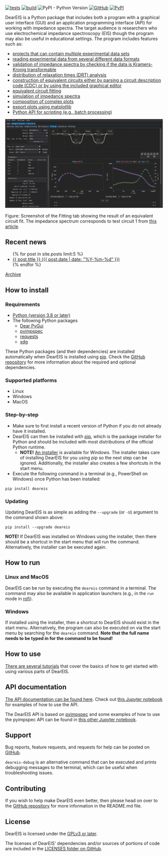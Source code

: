 [![tests](https://github.com/vyrjana/DearEIS/actions/workflows/test-package.yml/badge.svg)](https://github.com/vyrjana/DearEIS/actions/workflows/test-package.yml)
[![build](https://github.com/vyrjana/DearEIS/actions/workflows/test-wheel.yml/badge.svg)](https://github.com/vyrjana/DearEIS/actions/workflows/test-wheel.yml)
![PyPI - Python Version](https://img.shields.io/pypi/pyversions/DearEIS)
[![GitHub](https://img.shields.io/github/license/vyrjana/DearEIS)](https://www.gnu.org/licenses/gpl-3.0.html)
[![PyPI](https://img.shields.io/pypi/v/DearEIS)](https://pypi.org/project/deareis/)


DearEIS is a Python package that includes both a program with a graphical user interface (GUI) and an application programming interface (API) for working with impedance spectra.
The target audience is researchers who use electrochemical impedance spectroscopy (EIS) though the program may also be useful in educational settings.
The program includes features such as:

- [projects that can contain multiple experimental data sets](assets/images/example-projects.gif)
- [reading experimental data from several different data formats](https://vyrjana.github.io/DearEIS/tutorials/data/#supported-file-formats)
- [validation of impedance spectra by checking if the data is Kramers-Kronig transformable](assets/images/example-kramers-kronig.gif)
- [distribution of relaxation times (DRT) analysis](assets/images/example-drt-analysis.gif)
- [construction of equivalent circuits either by parsing a circuit description code (CDC) or by using the included graphical editor](assets/images/example-circuit-editor.gif)
- [equivalent circuit fitting](assets/images/example-fitting.gif)
- [simulation of impedance spectra](assets/images/example-simulation.gif)
- [composition of complex plots](assets/images/example-plotting.gif)
- [export plots using matplotlib](assets/images/example-export-plot.gif)
- [Python API for scripting (e.g., batch processing)](https://vyrjana.github.io/DearEIS/api/)


![Screenshot of the Fitting tab](assets/images/screenshot.png)

Figure: Screenshot of the Fitting tab showing the result of an equivalent circuit fit. The impedance spectrum corresponds to test circuit 1 from [this article](https://doi.org/10.1149/1.2044210).


## Recent news

<ul>
  {% for post in site.posts limit:5 %}
    <li>
      <a href="{{ site.baseurl }}{{ post.url }}">{{ post.title }} ({{ post.date | date: "%Y-%m-%d" }})</a>
    </li>
  {% endfor %}
</ul>

[Archive](archive.md)


## How to install

### Requirements

- [Python (version 3.8 or later)](https://www.python.org/)
- The following Python packages
	- [Dear PyGui](https://github.com/hoffstadt/DearPyGui)
	- [pyimpspec](https://github.com/vyrjana/pyimpspec)
	- [requests](https://github.com/psf/requests)
	- [xdg](https://github.com/srstevenson/xdg)

These Python packages (and their dependencies) are installed automatically when DearEIS is installed using [pip](https://pip.pypa.io/en/stable/).
Check the [GitHub repository](https://github.com/vyrjana/DearEIS#requirements) for more information about the required and optional dependencies.


### Supported platforms

- Linux
- Windows
- MacOS


### Step-by-step

- Make sure to first install a recent version of Python if you do not already have it installed.
- DearEIS can then be installed with [pip](https://pip.pypa.io/en/stable/), which is the package installer for Python and should be included with most distributions of the official Python runtime.
	- **NOTE!** [An installer](https://github.com/vyrjana/DearEIS/releases/download/3.0.0/DearEIS-installer.exe) is available for Windows.
		The installer takes care of installing DearEIS for you using pip so the next step can be ignored.
		Additionally, the installer also creates a few shortcuts in the start menu.
- Execute the following command in a terminal (e.g., PowerShell on Windows) once Python has been installed:

```
pip install deareis
```


### Updating

Updating DearEIS is as simple as adding the `--upgrade` (or `-U`) argument to the command shown above:

```
pip install --upgrade deareis
```

**NOTE!** If DearEIS was installed on Windows using the installer, then there should be a shortcut in the start menu that will run the command.
Alternatively, the installer can be executed again.


## How to run

### Linux and MacOS

DearEIS can be run by executing the `deareis` command in a terminal.
The command may also be available in application launchers (e.g., in the `run` mode in [rofi](https://github.com/davatorium/rofi)).


### Windows

If installed using the installer, then a shortcut to DearEIS should exist in the start menu.
Alternatively, the program can also be executed on via the start menu by searching for the `deareis` command.
**Note that the full name needs to be typed in for the command to be found!**


## How to use

[There are several tutorials](https://vyrjana.github.io/DearEIS/tutorials/) that cover the basics of how to get started with using various parts of DearEIS.


## API documentation

[The API documentation can be found here](https://vyrjana.github.io/DearEIS/api).
Check out [this Jupyter notebook](https://github.com/vyrjana/DearEIS/blob/main/examples/examples.ipynb) for examples of how to use the API.

The DearEIS API is based on [pyimpspec](https://github.com/vyrjana/pyimpspec) and some examples of how to use the pyimpspec API can be found in [this other Jupyter notebook](https://github.com/vyrjana/pyimpspec/blob/main/examples/examples.ipynb).


## Support

Bug reports, feature requests, and requests for help can be posted on [GitHub](https://github.com/vyrjana/DearEIS/issues).

`deareis-debug` is an alternative command that can be executed and prints debugging messages to the terminal, which can be useful when troubleshooting issues.


## Contributing

If you wish to help make DearEIS even better, then please head on over to the [GitHub repository](https://github.com/vyrjana/DearEIS) for more information in the README.md file.


## License

DearEIS is licensed under the [GPLv3 or later](https://www.gnu.org/licenses/gpl-3.0.html).

The licenses of DearEIS' dependencies and/or sources of portions of code are included in the [LICENSES folder on GitHub](https://github.com/vyrjana/DearEIS/tree/main/LICENSES).
